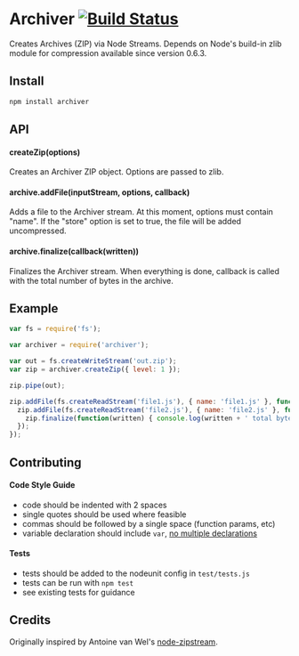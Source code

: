 # Archiver [![Build Status](https://secure.travis-ci.org/ctalkington/node-archiver.png?branch=master)](http://travis-ci.org/ctalkington/node-archiver)

Creates Archives (ZIP) via Node Streams. Depends on Node's build-in zlib module for compression available since version 0.6.3.

## Install

```bash
npm install archiver
```

## API

#### createZip(options)

Creates an Archiver ZIP object. Options are passed to zlib.

#### archive.addFile(inputStream, options, callback)

Adds a file to the Archiver stream. At this moment, options must contain "name". If the "store" option is set to true, the file will be added uncompressed.

#### archive.finalize(callback(written))

Finalizes the Archiver stream. When everything is done, callback is called with the total number of bytes in the archive.

## Example
```javascript
var fs = require('fs');

var archiver = require('archiver');

var out = fs.createWriteStream('out.zip');
var zip = archiver.createZip({ level: 1 });

zip.pipe(out);

zip.addFile(fs.createReadStream('file1.js'), { name: 'file1.js' }, function() {
  zip.addFile(fs.createReadStream('file2.js'), { name: 'file2.js' }, function() {
    zip.finalize(function(written) { console.log(written + ' total bytes written'); });
  });
});
```

## Contributing

#### Code Style Guide

* code should be indented with 2 spaces
* single quotes should be used where feasible
* commas should be followed by a single space (function params, etc)
* variable declaration should include `var`, [no multiple declarations](http://benalman.com/news/2012/05/multiple-var-statements-javascript/)

#### Tests

* tests should be added to the nodeunit config in `test/tests.js`
* tests can be run with `npm test`
* see existing tests for guidance

## Credits
Originally inspired by Antoine van Wel's [node-zipstream](https://github.com/wellawaretech/node-zipstream).